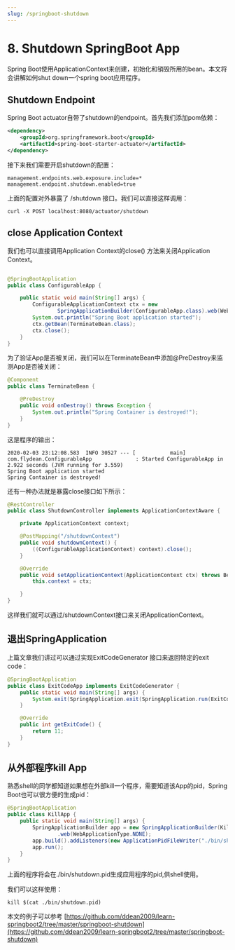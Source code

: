 ```yaml
---
slug: /springboot-shutdown
---
```


# 8. Shutdown SpringBoot App

Spring Boot使用ApplicationContext来创建，初始化和销毁所用的bean。本文将会讲解如何shut down一个spring boot应用程序。

## Shutdown Endpoint

Spring Boot actuator自带了shutdown的endpoint。首先我们添加pom依赖：

~~~xml
<dependency>
    <groupId>org.springframework.boot</groupId>
    <artifactId>spring-boot-starter-actuator</artifactId>
</dependency>
~~~

接下来我们需要开启shutdown的配置：

~~~shell
management.endpoints.web.exposure.include=*
management.endpoint.shutdown.enabled=true
~~~

上面的配置对外暴露了 /shutdown 接口。我们可以直接这样调用：

~~~shell
curl -X POST localhost:8080/actuator/shutdown
~~~

## close Application Context

我们也可以直接调用Application Context的close() 方法来关闭Application Context。 

~~~java

@SpringBootApplication
public class ConfigurableApp {

    public static void main(String[] args) {
        ConfigurableApplicationContext ctx = new
                SpringApplicationBuilder(ConfigurableApp.class).web(WebApplicationType.NONE).run();
        System.out.println("Spring Boot application started");
        ctx.getBean(TerminateBean.class);
        ctx.close();
    }
}
~~~

为了验证App是否被关闭，我们可以在TerminateBean中添加@PreDestroy来监测App是否被关闭：

~~~java
@Component
public class TerminateBean {

    @PreDestroy
    public void onDestroy() throws Exception {
        System.out.println("Spring Container is destroyed!");
    }
}
~~~

这是程序的输出：

~~~shell
2020-02-03 23:12:08.583  INFO 30527 --- [           main] com.flydean.ConfigurableApp              : Started ConfigurableApp in 2.922 seconds (JVM running for 3.559)
Spring Boot application started
Spring Container is destroyed!
~~~

还有一种办法就是暴露close接口如下所示：

~~~java
@RestController
public class ShutdownController implements ApplicationContextAware {

    private ApplicationContext context;

    @PostMapping("/shutdownContext")
    public void shutdownContext() {
        ((ConfigurableApplicationContext) context).close();
    }

    @Override
    public void setApplicationContext(ApplicationContext ctx) throws BeansException {
        this.context = ctx;

    }
}
~~~

这样我们就可以通过/shutdownContext接口来关闭ApplicationContext。

## 退出SpringApplication

上篇文章我们讲过可以通过实现ExitCodeGenerator 接口来返回特定的exit code：

~~~java
@SpringBootApplication
public class ExitCodeApp implements ExitCodeGenerator {
    public static void main(String[] args) {
        System.exit(SpringApplication.exit(SpringApplication.run(ExitCodeApp.class, args)));
    }

    @Override
    public int getExitCode() {
        return 11;
    }
}
~~~

## 从外部程序kill App

熟悉shell的同学都知道如果想在外部kill一个程序，需要知道该App的pid，Spring Boot也可以很方便的生成pid：

~~~java
@SpringBootApplication
public class KillApp {
    public static void main(String[] args) {
        SpringApplicationBuilder app = new SpringApplicationBuilder(KillApp.class)
                .web(WebApplicationType.NONE);
        app.build().addListeners(new ApplicationPidFileWriter("./bin/shutdown.pid"));
        app.run();
    }
}
~~~

上面的程序将会在./bin/shutdown.pid生成应用程序的pid,供shell使用。

我们可以这样使用：

~~~shell
kill $(cat ./bin/shutdown.pid)
~~~

本文的例子可以参考 [https://github.com/ddean2009/learn-springboot2/tree/master/springboot-shutdown](https://github.com/ddean2009/learn-springboot2/tree/master/springboot-shutdown)




